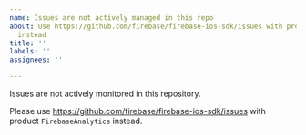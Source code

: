 ```yaml
---
name: Issues are not actively managed in this repo
about: Use https://github.com/firebase/firebase-ios-sdk/issues with product `FirebaseAnalytics`
  instead
title: ''
labels: ''
assignees: ''

---
```


Issues are not actively monitored in this repository. 

Please use https://github.com/firebase/firebase-ios-sdk/issues with product `FirebaseAnalytics` instead.
